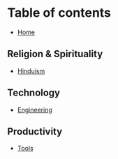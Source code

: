 # Table of contents

* [Home](README.md)

## Religion & Spirituality

* [Hinduism](religion-and-spirituality/hinduism.md)

## Technology

* [Engineering](technology/engineering.md)

## Productivity

* [Tools](productivity/tools.md)

